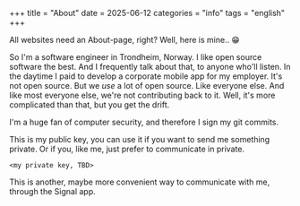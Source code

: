 +++
title = "About"
date = 2025-06-12
categories = "info"
tags = "english"
+++

All websites need an About-page, right? Well, here is mine.. 😁

So I'm a software engineer in Trondheim, Norway. I like open source software the best. And I frequently talk about that, to anyone who'll listen. In the daytime I paid to develop a corporate mobile app for my employer. It's not open source. But we _use_ a lot of open source. Like everyone else. And like most everyone else, we're not contributing back to it. Well, it's more complicated than that, but you get the drift.

I'm a huge fan of computer security, and therefore I sign my git commits.

This is my public key, you can use it if you want to send me something private. Or if you, like me, just prefer to communicate in private.

```text
<my private key, TBD>
```

This is another, maybe more convenient way to communicate with me, through the Signal app.

